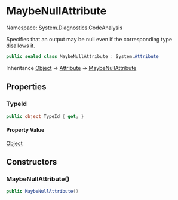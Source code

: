 # MaybeNullAttribute

Namespace: System.Diagnostics.CodeAnalysis

Specifies that an output may be null even if the corresponding type disallows it.

```csharp
public sealed class MaybeNullAttribute : System.Attribute
```

Inheritance [Object](https://docs.microsoft.com/en-us/dotnet/api/system.object) → [Attribute](https://docs.microsoft.com/en-us/dotnet/api/system.attribute) → [MaybeNullAttribute](./system.diagnostics.codeanalysis.maybenullattribute.md)

## Properties

### **TypeId**

```csharp
public object TypeId { get; }
```

#### Property Value

[Object](https://docs.microsoft.com/en-us/dotnet/api/system.object)<br>

## Constructors

### **MaybeNullAttribute()**

```csharp
public MaybeNullAttribute()
```
